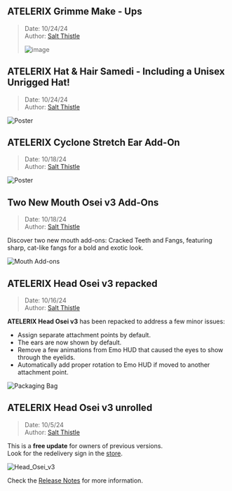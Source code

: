 ## **ATELERIX Grimme Make - Ups** 
> Date: 10/24/24\
> Author: [Salt Thistle](https://my.secondlife.com/salt.thistle)
>
> ![image](https://github.com/user-attachments/assets/76d905ac-2409-43d7-8d47-abb08446ba56)

> 
## **ATELERIX Hat & Hair Samedi** - Including a Unisex Unrigged Hat!
> Date: 10/24/24\
> Author: [Salt Thistle](https://my.secondlife.com/salt.thistle)

![Poster](https://github.com/user-attachments/assets/9ca4443c-ed8d-45f2-914a-a886735d9457)

## **ATELERIX Cyclone Stretch Ear** Add-On
> Date: 10/18/24\
> Author: [Salt Thistle](https://my.secondlife.com/salt.thistle)

![Poster](https://github.com/user-attachments/assets/99bc0c64-bc59-4011-a065-80c2beb3f9f6)

## Two New **Mouth Osei v3** Add-Ons
> Date: 10/18/24\
> Author: [Salt Thistle](https://my.secondlife.com/salt.thistle)

Discover two new mouth add-ons: Cracked Teeth and Fangs, featuring sharp, cat-like fangs for a bold and exotic look.

![Mouth Add-ons](https://github.com/user-attachments/assets/f399d99b-9525-49b9-af27-c58be4db8b54)

## **ATELERIX Head Osei v3** repacked
> Date: 10/16/24\
> Author: [Salt Thistle](https://my.secondlife.com/salt.thistle)

**ATELERIX Head Osei v3** has been repacked to address a few minor issues:
* Assign separate attachment points by default.
* The ears are now shown by default.
* Remove a few animations from Emo HUD that caused the eyes to show through the eyelids.
* Automatically add proper rotation to Emo HUD if moved to another attachment point.

![Packaging Bag](https://github.com/user-attachments/assets/7b9c7c71-f83c-4911-ac7b-b06491249a2a)

## **ATELERIX Head Osei v3** unrolled
> Date: 10/5/24\
> Author: [Salt Thistle](https://my.secondlife.com/salt.thistle)

This is a **free update** for owners of previous versions.\
Look for the redelivery sign in the [store](https://maps.secondlife.com/secondlife/Ethos/187/116/501).

![Head_Osei_v3](https://github.com/user-attachments/assets/912ec56b-b064-475d-8de7-b0353380caaa)

Check the [Release Notes](/store/atelerix/head-osei-v3-release-notes) for more information.
